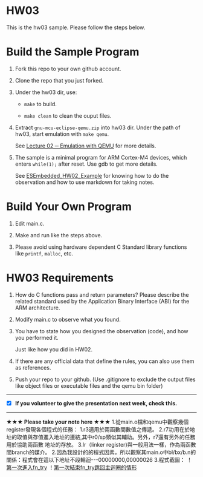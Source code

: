 HW03
===
This is the hw03 sample. Please follow the steps below.

# Build the Sample Program

1. Fork this repo to your own github account.

2. Clone the repo that you just forked.

3. Under the hw03 dir, use:

	* `make` to build.

	* `make clean` to clean the ouput files.

4. Extract `gnu-mcu-eclipse-qemu.zip` into hw03 dir. Under the path of hw03, start emulation with `make qemu`.

	See [Lecture 02 ─ Emulation with QEMU] for more details.

5. The sample is a minimal program for ARM Cortex-M4 devices, which enters `while(1);` after reset. Use gdb to get more details.

	See [ESEmbedded_HW02_Example] for knowing how to do the observation and how to use markdown for taking notes.

# Build Your Own Program

1. Edit main.c.

2. Make and run like the steps above.

3. Please avoid using hardware dependent C Standard library functions like `printf`, `malloc`, etc.

# HW03 Requirements

1. How do C functions pass and return parameters? Please describe the related standard used by the Application Binary Interface (ABI) for the ARM architecture.

2. Modify main.c to observe what you found.

3. You have to state how you designed the observation (code), and how you performed it.

	Just like how you did in HW02.

3. If there are any official data that define the rules, you can also use them as references.

4. Push your repo to your github. (Use .gitignore to exclude the output files like object files or executable files and the qemu bin folder)

[Lecture 02 ─ Emulation with QEMU]: http://www.nc.es.ncku.edu.tw/course/embedded/02/#Emulation-with-QEMU
[ESEmbedded_HW02_Example]: https://github.com/vwxyzjimmy/ESEmbedded_HW02_Example

--------------------

- [x] **If you volunteer to give the presentation next week, check this.**

--------------------

**★★★ Please take your note here ★★★**
1.從main.o檔和qemu中觀察幾個register發現各個程式的任務：
	1.r3適用於兩函數間數值之傳遞。
	2.r7功用在於地址的取值與存值進入地址的連結,其中r0/sp類似其輔助。另外，r7還有另外的任務用於協助兩函數	地址的存放。
	3.lr（linker register)與一般用法一樣，作為兩函數間branch的媒介。
2.因為我設計的的程式因素，所以觀察其main.o中bl/bx/b.n的關係：程式會在這以下地址不段輪迴---00000000,00000026
3.程式截圖：
	！[第一次進入fn_try](/home/louyi/cllab/ESEmbedded_HW03/000.png)
	！[第一次結束fn_try跳回主迴圈的情形](/home/louyi/cllab/ESEmbedded_HW03/001.png)


